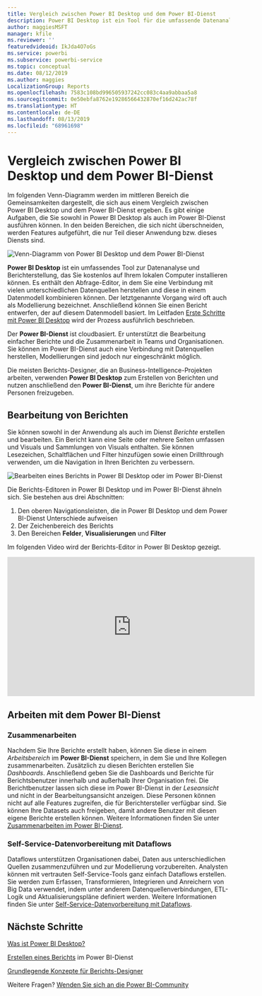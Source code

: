 ```yaml
---
title: Vergleich zwischen Power BI Desktop und dem Power BI-Dienst
description: Power BI Desktop ist ein Tool für die umfassende Datenanalyse und Berichterstellung. Der Power BI-Dienst ist ein cloudbasierter Onlinedienst für die Bearbeitung einfacher Berichte und die Zusammenarbeit von Teams und Unternehmen.
author: maggiesMSFT
manager: kfile
ms.reviewer: ''
featuredvideoid: IkJda4O7oGs
ms.service: powerbi
ms.subservice: powerbi-service
ms.topic: conceptual
ms.date: 08/12/2019
ms.author: maggies
LocalizationGroup: Reports
ms.openlocfilehash: 7583c108bd996505937242cc083c4aa9abbaa5a8
ms.sourcegitcommit: 0e50ebfa8762e19286566432870ef16d242ac78f
ms.translationtype: HT
ms.contentlocale: de-DE
ms.lasthandoff: 08/13/2019
ms.locfileid: "68961698"
---
```

# <a name="comparing-power-bi-desktop-and-the-power-bi-service"></a>Vergleich zwischen Power BI Desktop und dem Power BI-Dienst

Im folgenden Venn-Diagramm werden im mittleren Bereich die Gemeinsamkeiten dargestellt, die sich aus einem Vergleich zwischen Power BI Desktop und dem Power BI-Dienst ergeben. Es gibt einige Aufgaben, die Sie sowohl in Power BI Desktop als auch im Power BI-Dienst ausführen können. In den beiden Bereichen, die sich nicht überschneiden, werden Features aufgeführt, die nur Teil dieser Anwendung bzw. dieses Diensts sind.  

![Venn-Diagramm von Power BI Desktop und dem Power BI-Dienst](media/service-service-vs-desktop/power-bi-venn-desktop-service.png)

**Power BI Desktop** ist ein umfassendes Tool zur Datenanalyse und Berichterstellung, das Sie kostenlos auf Ihrem lokalen Computer installieren können. Es enthält den Abfrage-Editor, in dem Sie eine Verbindung mit vielen unterschiedlichen Datenquellen herstellen und diese in einem Datenmodell kombinieren können. Der letztgenannte Vorgang wird oft auch als Modellierung bezeichnet. Anschließend können Sie einen Bericht entwerfen, der auf diesem Datenmodell basiert. Im Leitfaden [Erste Schritte mit Power BI Desktop](desktop-getting-started.md) wird der Prozess ausführlich beschrieben.

Der **Power BI-Dienst** ist cloudbasiert. Er unterstützt die Bearbeitung einfacher Berichte und die Zusammenarbeit in Teams und Organisationen. Sie können im Power BI-Dienst auch eine Verbindung mit Datenquellen herstellen, Modellierungen sind jedoch nur eingeschränkt möglich. 

Die meisten Berichts-Designer, die an Business-Intelligence-Projekten arbeiten, verwenden **Power BI Desktop** zum Erstellen von Berichten und nutzen anschließend den **Power BI-Dienst**, um ihre Berichte für andere Personen freizugeben.

## <a name="report-editing"></a>Bearbeitung von Berichten

Sie können sowohl in der Anwendung als auch im Dienst *Berichte* erstellen und bearbeiten. Ein Bericht kann eine Seite oder mehrere Seiten umfassen und Visuals und Sammlungen von Visuals enthalten. Sie können Lesezeichen, Schaltflächen und Filter hinzufügen sowie einen Drillthrough verwenden, um die Navigation in Ihren Berichten zu verbessern.

![Bearbeiten eines Berichts in Power BI Desktop oder im Power BI-Dienst](media/service-service-vs-desktop/power-bi-editing-desktop-service.png)

Die Berichts-Editoren in Power BI Desktop und im Power BI-Dienst ähneln sich. Sie bestehen aus drei Abschnitten:  

1. Den oberen Navigationsleisten, die in Power BI Desktop und dem Power BI-Dienst Unterschiede aufweisen    
2. Der Zeichenbereich des Berichts     
3. Den Bereichen **Felder**, **Visualisierungen** und **Filter**

Im folgenden Video wird der Berichts-Editor in Power BI Desktop gezeigt. 

<iframe width="560" height="315" src="https://www.youtube.com/embed/IkJda4O7oGs" frameborder="0" allowfullscreen></iframe>

## <a name="working-in-the-power-bi-service"></a>Arbeiten mit dem Power BI-Dienst

### <a name="collaborating"></a>Zusammenarbeiten


Nachdem Sie Ihre Berichte erstellt haben, können Sie diese in einem *Arbeitsbereich* im **Power BI-Dienst** speichern, in dem Sie und Ihre Kollegen zusammenarbeiten. Zusätzlich zu diesen Berichten erstellen Sie *Dashboards*. Anschließend geben Sie die Dashboards und Berichte für Berichtsbenutzer innerhalb und außerhalb Ihrer Organisation frei. Die Berichtbenutzer lassen sich diese im Power BI-Dienst in der *Leseansicht* und nicht in der Bearbeitungsansicht anzeigen. Diese Personen können nicht auf alle Features zugreifen, die für Berichtersteller verfügbar sind.  Sie können Ihre Datasets auch freigeben, damit andere Benutzer mit diesen eigene Berichte erstellen können. Weitere Informationen finden Sie unter [Zusammenarbeiten im Power BI-Dienst](service-new-workspaces.md).

### <a name="self-service-data-prep-with-dataflows"></a>Self-Service-Datenvorbereitung mit Dataflows

Dataflows unterstützen Organisationen dabei, Daten aus unterschiedlichen Quellen zusammenzuführen und zur Modellierung vorzubereiten. Analysten können mit vertrauten Self-Service-Tools ganz einfach Dataflows erstellen. Sie werden zum Erfassen, Transformieren, Integrieren und Anreichern von Big Data verwendet, indem unter anderem Datenquellenverbindungen, ETL-Logik und Aktualisierungspläne definiert werden. Weitere Informationen finden Sie unter [Self-Service-Datenvorbereitung mit Dataflows](service-dataflows-overview.md).

## <a name="next-steps"></a>Nächste Schritte

[Was ist Power BI Desktop?](desktop-what-is-desktop.md)

[Erstellen eines Berichts](service-report-create-new.md) im Power BI-Dienst

[Grundlegende Konzepte für Berichts-Designer](service-basic-concepts.md)

Weitere Fragen? [Wenden Sie sich an die Power BI-Community](http://community.powerbi.com/)

